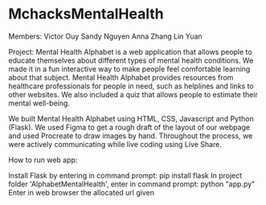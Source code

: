# MchacksMentalHealth

Members: Victor Ouy Sandy Nguyen Anna Zhang Lin Yuan

Project: Mental Health Alphabet is a web application that allows people to educate themselves about different types of mental health conditions. We made it in a fun interactive way to make people feel comfortable learning about that subject. Mental Health Alphabet provides resources from healthcare professionals for people in need, such as helplines and links to other websites. We also included a quiz that allows people to estimate their mental well-being.

We built Mental Health Alphabet using HTML, CSS, Javascript and Python (Flask). We used Figma to get a rough draft of the layout of our webpage and used Procreate to draw images by hand. Throughout the process, we were actively communicating while live coding using Live Share.

How to run web app:

Install Flask by entering in command prompt: pip install flask
In project folder 'AlphabetMentalHealth', enter in command prompt: python "app.py"
Enter in web browser the allocated url given

